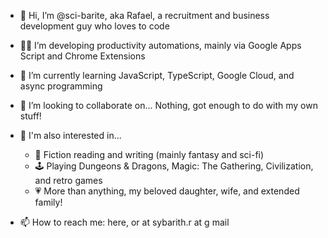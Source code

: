 - 👋 Hi, I’m @sci-barite, aka Rafael, a recruitment and business development guy who loves to code
- 👨‍💻 I’m developing productivity automations, mainly via Google Apps Script and Chrome Extensions
- 🌱 I’m currently learning JavaScript, TypeScript, Google Cloud, and async programming
- 💞️ I’m looking to collaborate on... Nothing, got enough to do with my own stuff!
- 👀 I'm also interested in...
  - 📖 Fiction reading and writing (mainly fantasy and sci-fi) 
  - 🕹️ Playing Dungeons & Dragons, Magic: The Gathering, Civilization, and retro games
  - 💗 More than anything, my beloved daughter, wife, and extended family!

- 📫 How to reach me: here, or at sybarith.r at g mail

<!---
sci-barite/sci-barite is a ✨ special ✨ repository because its `README.md` (this file) appears on your GitHub profile.
You can click the Preview link to take a look at your changes.
--->
